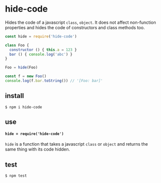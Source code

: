 # hide-code

Hides the code of a javascript `class`, `object`. It does not affect
non-function properties and hides the code of constructors and class methods
too.

``` js
const hide = require('hide-code')

class Foo {
  constructor () { this.a = 123 }
  bar () { console.log('abc') }
}

Foo = hide(Foo)

const f = new Foo()
console.log(f.bar.toString()) // '[Foo: bar]'
```

## install

```
$ npm i hide-code
```

## use
#### `hide = require('hide-code')`
`hide` is a function that takes a javascript `class` or `object` and returns
the same thing with its code hidden.

## test

```
$ npm test
```
